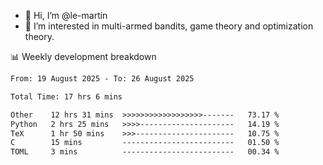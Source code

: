 - 👋 Hi, I’m @le-martin
- 👀 I’m interested in multi-armed bandits, game theory and optimization theory.
<!---- 💞️ I’m looking to collaborate on ...
- 📫 How to reach me ...-->

<!---
Tutorial for using WakaTime stats in GitHub profile: https://github.com/athul/waka-readme
-->

📊 Weekly development breakdown
<!--START_SECTION:waka-->

```txt
From: 19 August 2025 - To: 26 August 2025

Total Time: 17 hrs 6 mins

Other    12 hrs 31 mins  >>>>>>>>>>>>>>>>>>-------   73.17 %
Python   2 hrs 25 mins   >>>>---------------------   14.19 %
TeX      1 hr 50 mins    >>>----------------------   10.75 %
C        15 mins         -------------------------   01.50 %
TOML     3 mins          -------------------------   00.34 %
```

<!--END_SECTION:waka-->

<!---
le-martin/le-martin is a ✨ special ✨ repository because its `README.md` (this file) appears on your GitHub profile.
You can click the Preview link to take a look at your changes.
--->
